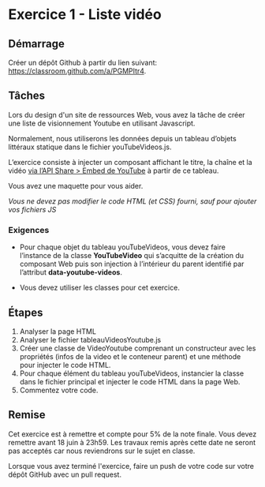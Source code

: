 # Exercice 1 - Liste vidéo

## Démarrage

Créer un dépôt Github à partir du lien suivant: https://classroom.github.com/a/PGMPItr4.

## Tâches

Lors du design d'un site de ressources Web, vous avez la tâche de créer une liste de visionnement Youtube en utilisant Javascript.

Normalement, nous utiliserons les données depuis un tableau d’objets littéraux statique dans le fichier youTubeVideos.js.

L’exercice consiste à injecter un composant affichant le titre, la chaîne et la vidéo [via l’API Share > Embed de YouTube](https://developers.google.com/youtube/player_parameters?hl=fr#Manual_IFrame_Embeds) à partir de ce tableau.

Vous avez une maquette pour vous aider.

_Vous ne devez pas modifier le code HTML (et CSS) fourni, sauf pour ajouter vos fichiers JS_

### Exigences

-   Pour chaque objet du tableau youTubeVideos, vous devez faire l’instance de la classe **YouTubeVideo** qui s’acquitte de la création du composant Web puis son injection à l’intérieur du parent identifié par l’attribut **data-youtube-videos**.

-   Vous devez utiliser les classes pour cet exercice.

## Étapes

1.  Analyser la page HTML
2.  Analyser le fichier tableauVideosYoutube.js
3.  Créer une classe de VideoYoutube comprenant un constructeur avec les propriétés (infos de la video et le conteneur parent) et une méthode pour injecter le code HTML.
4.  Pour chaque élément du tableau youTubeVideos, instancier la classe dans le fichier principal et injecter le code HTML dans la page Web.
5.  Commentez votre code.

## Remise

Cet exercice est à remettre et compte pour 5% de la note finale. Vous devez remettre avant 18 juin à 23h59. Les travaux remis après cette date ne seront pas acceptés car nous reviendrons sur le sujet en classe.

Lorsque vous avez terminé l'exercice, faire un push de votre code sur votre dépôt GitHub avec un pull request.
